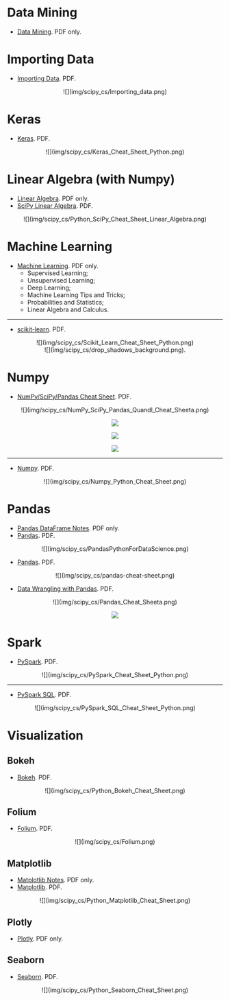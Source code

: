 # Data Mining

- [Data Mining](pdf/4127-rc183-010d-data-mining_2.pdf). PDF only.

# Importing Data

- [Importing Data](pdf/Importing_Data.pdf). PDF.

<center>
![](img/scipy_cs/Importing_data.png)
</center>

# Keras

- [Keras](pdf/Keras_Cheat_Sheet_Python.pdf). PDF.

<center>
![](img/scipy_cs/Keras_Cheat_Sheet_Python.png)
</center>

# Linear Algebra (with Numpy)

- [Linear Algebra](pdf/linear_algebra_in_4_pages.pdf). PDF only.
- [SciPy Linear Algebra](pdf/Python_SciPy_Cheat_Sheet_Linear_Algebra.pdf). PDF.

<center>
![](img/scipy_cs/Python_SciPy_Cheat_Sheet_Linear_Algebra.png)
</center>

# Machine Learning

- [Machine Learning](pdf/super-cheatsheet-machine-learning.pdf). PDF only.
    - Supervised Learning;
    - Unsupervised Learning;
    - Deep Learning;
    - Machine Learning Tips and Tricks;
    - Probabilities and Statistics;
    - Linear Algebra and Calculus.

---

- [scikit-learn](pdf/Scikit_Learn_Cheat_Sheet_Python.pdf). PDF.

<center>
![](img/scipy_cs/Scikit_Learn_Cheat_Sheet_Python.png)
</center>

<center>
![](img/scipy_cs/drop_shadows_background.png).
</center>

# Numpy

- [NumPy/SciPy/Pandas Cheat Sheet](pdf/NumPy_SciPy_Pandas_Quandl_Cheat_Sheet.pdf). PDF.

<center>
![](img/scipy_cs/NumPy_SciPy_Pandas_Quandl_Cheat_Sheeta.png)

![](img/scipy_cs/NumPy_SciPy_Pandas_Quandl_Cheat_Sheetb.png)

![](img/scipy_cs/NumPy_SciPy_Pandas_Quandl_Cheat_Sheetc.png)

![](img/scipy_cs/NumPy_SciPy_Pandas_Quandl_Cheat_Sheetd.png)
</center>

---

- [Numpy](pdf/Numpy_Python_Cheat_Sheet.pdf). PDF.

<center>
![](img/scipy_cs/Numpy_Python_Cheat_Sheet.png)
</center>

# Pandas

- [Pandas DataFrame Notes](pdf/Pandas_DataFrame_Notes.pdf). PDF only.
- [Pandas](pdf/PandasPythonForDataScience.pdf). PDF.

<center>
![](img/scipy_cs/PandasPythonForDataScience.png)
</center>

- [Pandas](pdf/pandas-cheat-sheet.pdf). PDF.

<center>
![](img/scipy_cs/pandas-cheat-sheet.png)
</center>

- [Data Wrangling with Pandas](pdf/Pandas_Cheat_Sheet.pdf). PDF.

<center>
![](img/scipy_cs/Pandas_Cheat_Sheeta.png)

![](img/scipy_cs/Pandas_Cheat_Sheetb.png)
</center>

# Spark

- [PySpark](pdf/PySpark_Cheat_Sheet_Python.pdf). PDF.

<center>
![](img/scipy_cs/PySpark_Cheat_Sheet_Python.png)
</center>

---

- [PySpark SQL](pdf/PySpark_SQL_Cheat_Sheet_Python.pdf). PDF.

<center>
![](img/scipy_cs/PySpark_SQL_Cheat_Sheet_Python.png)
</center>

# Visualization

## Bokeh

- [Bokeh](pdf/Python_Bokeh_Cheat_Sheet.pdf). PDF.

<center>
![](img/scipy_cs/Python_Bokeh_Cheat_Sheet.png)
</center>

## Folium

- [Folium](pdf/Folium.pdf). PDF.

<center>
![](img/scipy_cs/Folium.png)
</center>

## Matplotlib

- [Matplotlib Notes](pdf/Matplotlib_Notes.pdf). PDF only.
- [Matplotlib](pdf/Python_Matplotlib_Cheat_Sheet.pdf). PDF.

<center>
![](img/scipy_cs/Python_Matplotlib_Cheat_Sheet.png)
</center>

## Plotly

- [Plotly](pdf/plotly_python_cheat_sheet.pdf). PDF only.

## Seaborn

- [Seaborn](pdf/Python_Seaborn_Cheat_Sheet.pdf). PDF.

<center>
![](img/scipy_cs/Python_Seaborn_Cheat_Sheet.png)
</center>
